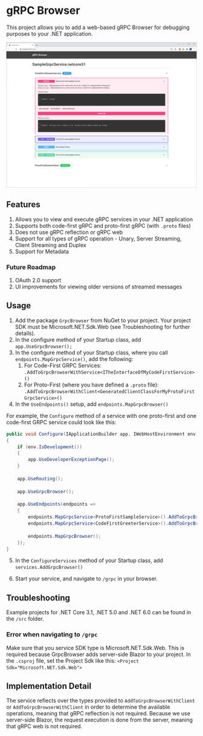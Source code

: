 # gRPC Browser

This project allows you to add a web-based gRPC Browser for debugging purposes to your .NET application.

![Test](docs/screenshots/duplex_streaming.png)

## Features
1. Allows you to view and execute gRPC services in your .NET application
1. Supports both code-first gRPC and proto-first gRPC (with `.proto` files)
2. Does not use gRPC reflection or gRPC web
3. Support for all types of gRPC operation - Unary, Server Streaming, Client Streaming and Duplex
4. Support for Metadata

### Future Roadmap
1. OAuth 2.0 support
2. UI improvements for viewing older versions of streamed messages

## Usage
1. Add the package `GrpcBrowser` from NuGet to your project. Your project SDK must be Microsoft.NET.Sdk.Web (see Troubleshooting for further details).
2. In the configure method of your Startup class, add `app.UseGrpcBrowser();`
3. In the configure method of your Startup class, where you call `endpoints.MapGrpcService()`, add the following:
   1. For Code-First GRPC Services: `.AddToGrpcBrowserWithService<ITheInterfaceOfMyCodeFirstService>()`
   2. For Proto-First (where you have defined a `.proto` file): `.AddToGrpcBrowserWithClient<GeneratedClientClassForMyProtoFirstGrpcService>()`
4. In the `UseEndpoints()` setup, add `endpoints.MapGrpcBrowser()`

For example, the `Configure` method of a service with one proto-first and one code-first GRPC service could look like this:
```csharp
public void Configure(IApplicationBuilder app, IWebHostEnvironment env)
{
    if (env.IsDevelopment())
    {
        app.UseDeveloperExceptionPage();
    }

    app.UseRouting();

    app.UseGrpcBrowser();

    app.UseEndpoints(endpoints =>
    {
        endpoints.MapGrpcService<ProtoFirstSampleService>().AddToGrpcBrowserWithClient<ProtoFirstGreeter.ProtoFirstGreeterClient>();
        endpoints.MapGrpcService<CodeFirstGreeterService>().AddToGrpcBrowserWithService<ICodeFirstGreeterService>();

        endpoints.MapGrpcBrowser();
    });
}
```

5. In the `ConfigureServices` method of your Startup class, add `services.AddGrpcBrowser()`

6. Start your service, and navigate to `/grpc` in your browser.

## Troubleshooting

Example projects for .NET Core 3.1, .NET 5.0 and .NET 6.0 can be found in the `/src` folder.

### Error when navigating to `/grpc`
Make sure that you service SDK type is Microsoft.NET.Sdk.Web. This is required because GrpcBrowser adds server-side Blazor to your project. In the `.csproj` file, set the Project Sdk like this: `<Project Sdk="Microsoft.NET.Sdk.Web">`

## Implementation Detail
The service reflects over the types provided to `AddToGrpcBrowserWithClient` or `AddToGrpcBrowserWithClient` in order to determine the available operations, meaning that gRPC reflection is not required. Because we use server-side Blazor, the request execution is done from the server, meaning that gRPC web is not required.